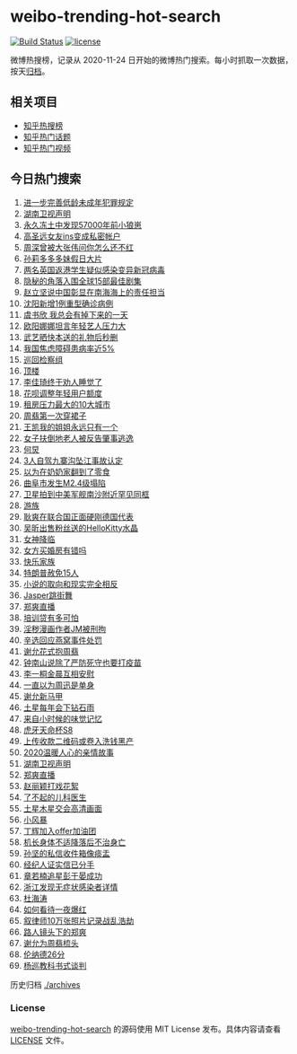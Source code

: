 # weibo-trending-hot-search

[![Build Status](https://github.com/justjavac/weibo-trending-hot-search/workflows/ci/badge.svg?branch=master)](https://github.com/justjavac/weibo-trending-hot-search/actions)
[![license](https://img.shields.io/github/license/justjavac/weibo-trending-hot-search)](https://github.com/justjavac/weibo-trending-hot-search/blob/master/LICENSE)

微博热搜榜，记录从 2020-11-24 日开始的微博热门搜索。每小时抓取一次数据，按天[归档](./archives)。

## 相关项目

- [知乎热搜榜](https://github.com/justjavac/zhihu-trending-top-search)
- [知乎热门话题](https://github.com/justjavac/zhihu-trending-hot-questions)
- [知乎热门视频](https://github.com/justjavac/zhihu-trending-hot-video)

## 今日热门搜索

<!-- BEGIN -->
<!-- 最后更新时间 Thu Dec 24 2020 05:17:14 GMT+0800 (CST) -->
1. [进一步完善低龄未成年犯罪规定](https://s.weibo.com//weibo?q=%23%E8%BF%9B%E4%B8%80%E6%AD%A5%E5%AE%8C%E5%96%84%E4%BD%8E%E9%BE%84%E6%9C%AA%E6%88%90%E5%B9%B4%E7%8A%AF%E7%BD%AA%E8%A7%84%E5%AE%9A%23&Refer=new_time)
1. [湖南卫视声明](https://s.weibo.com//weibo?q=%23%E6%B9%96%E5%8D%97%E5%8D%AB%E8%A7%86%E5%A3%B0%E6%98%8E%23&Refer=top)
1. [永久冻土中发现57000年前小狼崽](https://s.weibo.com//weibo?q=%23%E6%B0%B8%E4%B9%85%E5%86%BB%E5%9C%9F%E4%B8%AD%E5%8F%91%E7%8E%B057000%E5%B9%B4%E5%89%8D%E5%B0%8F%E7%8B%BC%E5%B4%BD%23&Refer=top)
1. [高圣远女友ins变成私密帐户](https://s.weibo.com//weibo?q=%E9%AB%98%E5%9C%A3%E8%BF%9C%E5%A5%B3%E5%8F%8Bins%E5%8F%98%E6%88%90%E7%A7%81%E5%AF%86%E5%B8%90%E6%88%B7&Refer=top)
1. [周深曾被大张伟问你怎么还不红](https://s.weibo.com//weibo?q=%23%E5%91%A8%E6%B7%B1%E6%9B%BE%E8%A2%AB%E5%A4%A7%E5%BC%A0%E4%BC%9F%E9%97%AE%E4%BD%A0%E6%80%8E%E4%B9%88%E8%BF%98%E4%B8%8D%E7%BA%A2%23&Refer=top)
1. [孙莉多多多妹假日大片](https://s.weibo.com//weibo?q=%23%E5%AD%99%E8%8E%89%E5%A4%9A%E5%A4%9A%E5%A4%9A%E5%A6%B9%E5%81%87%E6%97%A5%E5%A4%A7%E7%89%87%23&Refer=top)
1. [两名英国返港学生疑似感染变异新冠病毒](https://s.weibo.com//weibo?q=%23%E4%B8%A4%E5%90%8D%E8%8B%B1%E5%9B%BD%E8%BF%94%E6%B8%AF%E5%AD%A6%E7%94%9F%E7%96%91%E4%BC%BC%E6%84%9F%E6%9F%93%E5%8F%98%E5%BC%82%E6%96%B0%E5%86%A0%E7%97%85%E6%AF%92%23&Refer=top)
1. [隐秘的角落入围全球15部最佳剧集](https://s.weibo.com//weibo?q=%23%E9%9A%90%E7%A7%98%E7%9A%84%E8%A7%92%E8%90%BD%E5%85%A5%E5%9B%B4%E5%85%A8%E7%90%8315%E9%83%A8%E6%9C%80%E4%BD%B3%E5%89%A7%E9%9B%86%23&Refer=top)
1. [赵立坚说中国彰显在南海海上的责任担当](https://s.weibo.com//weibo?q=%23%E8%B5%B5%E7%AB%8B%E5%9D%9A%E8%AF%B4%E4%B8%AD%E5%9B%BD%E5%BD%B0%E6%98%BE%E5%9C%A8%E5%8D%97%E6%B5%B7%E6%B5%B7%E4%B8%8A%E7%9A%84%E8%B4%A3%E4%BB%BB%E6%8B%85%E5%BD%93%23&Refer=top)
1. [沈阳新增1例重型确诊病例](https://s.weibo.com//weibo?q=%23%E6%B2%88%E9%98%B3%E6%96%B0%E5%A2%9E1%E4%BE%8B%E9%87%8D%E5%9E%8B%E7%A1%AE%E8%AF%8A%E7%97%85%E4%BE%8B%23&Refer=top)
1. [虞书欣 我总会有掉下来的一天](https://s.weibo.com//weibo?q=%E8%99%9E%E4%B9%A6%E6%AC%A3%20%E6%88%91%E6%80%BB%E4%BC%9A%E6%9C%89%E6%8E%89%E4%B8%8B%E6%9D%A5%E7%9A%84%E4%B8%80%E5%A4%A9&Refer=top)
1. [欧阳娜娜坦言年轻艺人压力大](https://s.weibo.com//weibo?q=%23%E6%AC%A7%E9%98%B3%E5%A8%9C%E5%A8%9C%E5%9D%A6%E8%A8%80%E5%B9%B4%E8%BD%BB%E8%89%BA%E4%BA%BA%E5%8E%8B%E5%8A%9B%E5%A4%A7%23&Refer=top)
1. [武艺晒快本送的礼物后秒删](https://s.weibo.com//weibo?q=%23%E6%AD%A6%E8%89%BA%E6%99%92%E5%BF%AB%E6%9C%AC%E9%80%81%E7%9A%84%E7%A4%BC%E7%89%A9%E5%90%8E%E7%A7%92%E5%88%A0%23&Refer=top)
1. [我国焦虑障碍患病率近5%](https://s.weibo.com//weibo?q=%23%E6%88%91%E5%9B%BD%E7%84%A6%E8%99%91%E9%9A%9C%E7%A2%8D%E6%82%A3%E7%97%85%E7%8E%87%E8%BF%915%25%23&Refer=top)
1. [巡回检察组](https://s.weibo.com//weibo?q=%E5%B7%A1%E5%9B%9E%E6%A3%80%E5%AF%9F%E7%BB%84&Refer=top)
1. [顶楼](https://s.weibo.com//weibo?q=%E9%A1%B6%E6%A5%BC&Refer=top)
1. [李佳琦终于劝人睡觉了](https://s.weibo.com//weibo?q=%23%E6%9D%8E%E4%BD%B3%E7%90%A6%E7%BB%88%E4%BA%8E%E5%8A%9D%E4%BA%BA%E7%9D%A1%E8%A7%89%E4%BA%86%23&Refer=top)
1. [花呗调整年轻用户额度](https://s.weibo.com//weibo?q=%23%E8%8A%B1%E5%91%97%E8%B0%83%E6%95%B4%E5%B9%B4%E8%BD%BB%E7%94%A8%E6%88%B7%E9%A2%9D%E5%BA%A6%23&Refer=top)
1. [租房压力最大的10大城市](https://s.weibo.com//weibo?q=%23%E7%A7%9F%E6%88%BF%E5%8E%8B%E5%8A%9B%E6%9C%80%E5%A4%A7%E7%9A%8410%E5%A4%A7%E5%9F%8E%E5%B8%82%23&Refer=top)
1. [周翡第一次穿裙子](https://s.weibo.com//weibo?q=%23%E5%91%A8%E7%BF%A1%E7%AC%AC%E4%B8%80%E6%AC%A1%E7%A9%BF%E8%A3%99%E5%AD%90%23&Refer=top)
1. [王凯我的姐姐永远只有一个](https://s.weibo.com//weibo?q=%23%E7%8E%8B%E5%87%AF%E6%88%91%E7%9A%84%E5%A7%90%E5%A7%90%E6%B0%B8%E8%BF%9C%E5%8F%AA%E6%9C%89%E4%B8%80%E4%B8%AA%23&Refer=top)
1. [女子扶倒地老人被反告肇事逃逸](https://s.weibo.com//weibo?q=%23%E5%A5%B3%E5%AD%90%E6%89%B6%E5%80%92%E5%9C%B0%E8%80%81%E4%BA%BA%E8%A2%AB%E5%8F%8D%E5%91%8A%E8%82%87%E4%BA%8B%E9%80%83%E9%80%B8%23&Refer=top)
1. [何炅](https://s.weibo.com//weibo?q=%E4%BD%95%E7%82%85&Refer=top)
1. [3人自驾九寨沟坠江事故认定](https://s.weibo.com//weibo?q=%233%E4%BA%BA%E8%87%AA%E9%A9%BE%E4%B9%9D%E5%AF%A8%E6%B2%9F%E5%9D%A0%E6%B1%9F%E4%BA%8B%E6%95%85%E8%AE%A4%E5%AE%9A%23&Refer=top)
1. [以为在奶奶家翻到了零食](https://s.weibo.com//weibo?q=%23%E4%BB%A5%E4%B8%BA%E5%9C%A8%E5%A5%B6%E5%A5%B6%E5%AE%B6%E7%BF%BB%E5%88%B0%E4%BA%86%E9%9B%B6%E9%A3%9F%23&Refer=top)
1. [曲阜市发生M2.4级塌陷](https://s.weibo.com//weibo?q=%E6%9B%B2%E9%98%9C%E5%B8%82%E5%8F%91%E7%94%9FM2.4%E7%BA%A7%E5%A1%8C%E9%99%B7&Refer=top)
1. [卫星拍到中美军舰南沙附近罕见同框](https://s.weibo.com//weibo?q=%E5%8D%AB%E6%98%9F%E6%8B%8D%E5%88%B0%E4%B8%AD%E7%BE%8E%E5%86%9B%E8%88%B0%E5%8D%97%E6%B2%99%E9%99%84%E8%BF%91%E7%BD%95%E8%A7%81%E5%90%8C%E6%A1%86&Refer=top)
1. [游族](https://s.weibo.com//weibo?q=%E6%B8%B8%E6%97%8F&Refer=top)
1. [耿爽在联合国正面硬刚德国代表](https://s.weibo.com//weibo?q=%23%E8%80%BF%E7%88%BD%E5%9C%A8%E8%81%94%E5%90%88%E5%9B%BD%E6%AD%A3%E9%9D%A2%E7%A1%AC%E5%88%9A%E5%BE%B7%E5%9B%BD%E4%BB%A3%E8%A1%A8%23&Refer=top)
1. [吴昕出售粉丝送的HelloKitty水晶](https://s.weibo.com//weibo?q=%23%E5%90%B4%E6%98%95%E5%87%BA%E5%94%AE%E7%B2%89%E4%B8%9D%E9%80%81%E7%9A%84HelloKitty%E6%B0%B4%E6%99%B6%23&Refer=top)
1. [女神降临](https://s.weibo.com//weibo?q=%E5%A5%B3%E7%A5%9E%E9%99%8D%E4%B8%B4&Refer=top)
1. [女方买婚房有错吗](https://s.weibo.com//weibo?q=%23%E5%A5%B3%E6%96%B9%E4%B9%B0%E5%A9%9A%E6%88%BF%E6%9C%89%E9%94%99%E5%90%97%23&Refer=top)
1. [快乐家族](https://s.weibo.com//weibo?q=%E5%BF%AB%E4%B9%90%E5%AE%B6%E6%97%8F&Refer=top)
1. [特朗普赦免15人](https://s.weibo.com//weibo?q=%23%E7%89%B9%E6%9C%97%E6%99%AE%E8%B5%A6%E5%85%8D15%E4%BA%BA%23&Refer=top)
1. [小说的取向和现实完全相反](https://s.weibo.com//weibo?q=%23%E5%B0%8F%E8%AF%B4%E7%9A%84%E5%8F%96%E5%90%91%E5%92%8C%E7%8E%B0%E5%AE%9E%E5%AE%8C%E5%85%A8%E7%9B%B8%E5%8F%8D%23&Refer=top)
1. [Jasper跳街舞](https://s.weibo.com//weibo?q=Jasper%E8%B7%B3%E8%A1%97%E8%88%9E&Refer=top)
1. [郑爽直播](https://s.weibo.com//weibo?q=%E9%83%91%E7%88%BD%E7%9B%B4%E6%92%AD&Refer=top)
1. [培训贷有多可怕](https://s.weibo.com//weibo?q=%E5%9F%B9%E8%AE%AD%E8%B4%B7%E6%9C%89%E5%A4%9A%E5%8F%AF%E6%80%95&Refer=top)
1. [淫秽漫画作者JM被刑拘](https://s.weibo.com//weibo?q=%23%E6%B7%AB%E7%A7%BD%E6%BC%AB%E7%94%BB%E4%BD%9C%E8%80%85JM%E8%A2%AB%E5%88%91%E6%8B%98%23&Refer=top)
1. [辛选回应燕窝事件处罚](https://s.weibo.com//weibo?q=%23%E8%BE%9B%E9%80%89%E5%9B%9E%E5%BA%94%E7%87%95%E7%AA%9D%E4%BA%8B%E4%BB%B6%E5%A4%84%E7%BD%9A%23&Refer=top)
1. [谢允花式抱周翡](https://s.weibo.com//weibo?q=%23%E8%B0%A2%E5%85%81%E8%8A%B1%E5%BC%8F%E6%8A%B1%E5%91%A8%E7%BF%A1%23&Refer=top)
1. [钟南山说除了严防死守也要打疫苗](https://s.weibo.com//weibo?q=%23%E9%92%9F%E5%8D%97%E5%B1%B1%E8%AF%B4%E9%99%A4%E4%BA%86%E4%B8%A5%E9%98%B2%E6%AD%BB%E5%AE%88%E4%B9%9F%E8%A6%81%E6%89%93%E7%96%AB%E8%8B%97%23&Refer=top)
1. [李一桐金晨互相安慰](https://s.weibo.com//weibo?q=%23%E6%9D%8E%E4%B8%80%E6%A1%90%E9%87%91%E6%99%A8%E4%BA%92%E7%9B%B8%E5%AE%89%E6%85%B0%23&Refer=top)
1. [一直以为周迅是单身](https://s.weibo.com//weibo?q=%23%E4%B8%80%E7%9B%B4%E4%BB%A5%E4%B8%BA%E5%91%A8%E8%BF%85%E6%98%AF%E5%8D%95%E8%BA%AB%23&Refer=top)
1. [谢允新马甲](https://s.weibo.com//weibo?q=%23%E8%B0%A2%E5%85%81%E6%96%B0%E9%A9%AC%E7%94%B2%23&Refer=top)
1. [土星每年会下钻石雨](https://s.weibo.com//weibo?q=%23%E5%9C%9F%E6%98%9F%E6%AF%8F%E5%B9%B4%E4%BC%9A%E4%B8%8B%E9%92%BB%E7%9F%B3%E9%9B%A8%23&Refer=top)
1. [来自小时候的味觉记忆](https://s.weibo.com//weibo?q=%23%E6%9D%A5%E8%87%AA%E5%B0%8F%E6%97%B6%E5%80%99%E7%9A%84%E5%91%B3%E8%A7%89%E8%AE%B0%E5%BF%86%23&Refer=top)
1. [虎牙天命杯S8](https://s.weibo.com//weibo?q=%E8%99%8E%E7%89%99%E5%A4%A9%E5%91%BD%E6%9D%AFS8&Refer=top)
1. [上传收款二维码或卷入洗钱黑产](https://s.weibo.com//weibo?q=%23%E4%B8%8A%E4%BC%A0%E6%94%B6%E6%AC%BE%E4%BA%8C%E7%BB%B4%E7%A0%81%E6%88%96%E5%8D%B7%E5%85%A5%E6%B4%97%E9%92%B1%E9%BB%91%E4%BA%A7%23&Refer=top)
1. [2020温暖人心的亲情故事](https://s.weibo.com//weibo?q=%232020%E6%B8%A9%E6%9A%96%E4%BA%BA%E5%BF%83%E7%9A%84%E4%BA%B2%E6%83%85%E6%95%85%E4%BA%8B%23&Refer=new_time)
1. [湖南卫视声明](https://s.weibo.com//weibo?q=%E6%B9%96%E5%8D%97%E5%8D%AB%E8%A7%86%E5%A3%B0%E6%98%8E&Refer=top)
1. [郑爽直播](https://s.weibo.com//weibo?q=%23%E9%83%91%E7%88%BD%E7%9B%B4%E6%92%AD%23&Refer=top)
1. [赵丽颖打戏花絮](https://s.weibo.com//weibo?q=%23%E8%B5%B5%E4%B8%BD%E9%A2%96%E6%89%93%E6%88%8F%E8%8A%B1%E7%B5%AE%23&Refer=top)
1. [了不起的儿科医生](https://s.weibo.com//weibo?q=%E4%BA%86%E4%B8%8D%E8%B5%B7%E7%9A%84%E5%84%BF%E7%A7%91%E5%8C%BB%E7%94%9F&Refer=top)
1. [土星木星交会高清画面](https://s.weibo.com//weibo?q=%23%E5%9C%9F%E6%98%9F%E6%9C%A8%E6%98%9F%E4%BA%A4%E4%BC%9A%E9%AB%98%E6%B8%85%E7%94%BB%E9%9D%A2%23&Refer=top)
1. [小风暴](https://s.weibo.com//weibo?q=%E5%B0%8F%E9%A3%8E%E6%9A%B4&Refer=top)
1. [丁辉加入offer加油团](https://s.weibo.com//weibo?q=%E4%B8%81%E8%BE%89%E5%8A%A0%E5%85%A5offer%E5%8A%A0%E6%B2%B9%E5%9B%A2&Refer=top)
1. [机长身体不适降落后不治身亡](https://s.weibo.com//weibo?q=%23%E6%9C%BA%E9%95%BF%E8%BA%AB%E4%BD%93%E4%B8%8D%E9%80%82%E9%99%8D%E8%90%BD%E5%90%8E%E4%B8%8D%E6%B2%BB%E8%BA%AB%E4%BA%A1%23&Refer=top)
1. [孙坚的私信收件箱像痰盂](https://s.weibo.com//weibo?q=%23%E5%AD%99%E5%9D%9A%E7%9A%84%E7%A7%81%E4%BF%A1%E6%94%B6%E4%BB%B6%E7%AE%B1%E5%83%8F%E7%97%B0%E7%9B%82%23&Refer=top)
1. [经纪人证实信已分手](https://s.weibo.com//weibo?q=%23%E7%BB%8F%E7%BA%AA%E4%BA%BA%E8%AF%81%E5%AE%9E%E4%BF%A1%E5%B7%B2%E5%88%86%E6%89%8B%23&Refer=top)
1. [章若楠追星彭于晏成功](https://s.weibo.com//weibo?q=%23%E7%AB%A0%E8%8B%A5%E6%A5%A0%E8%BF%BD%E6%98%9F%E5%BD%AD%E4%BA%8E%E6%99%8F%E6%88%90%E5%8A%9F%23&Refer=top)
1. [浙江发现无症状感染者详情](https://s.weibo.com//weibo?q=%23%E6%B5%99%E6%B1%9F%E5%8F%91%E7%8E%B0%E6%97%A0%E7%97%87%E7%8A%B6%E6%84%9F%E6%9F%93%E8%80%85%E8%AF%A6%E6%83%85%23&Refer=top)
1. [杜海涛](https://s.weibo.com//weibo?q=%E6%9D%9C%E6%B5%B7%E6%B6%9B&Refer=top)
1. [如何看待一夜爆红](https://s.weibo.com//weibo?q=%23%E5%A6%82%E4%BD%95%E7%9C%8B%E5%BE%85%E4%B8%80%E5%A4%9C%E7%88%86%E7%BA%A2%23&Refer=top)
1. [叙律师10万张照片记录战乱浩劫](https://s.weibo.com//weibo?q=%E5%8F%99%E5%BE%8B%E5%B8%8810%E4%B8%87%E5%BC%A0%E7%85%A7%E7%89%87%E8%AE%B0%E5%BD%95%E6%88%98%E4%B9%B1%E6%B5%A9%E5%8A%AB&Refer=top)
1. [路人镜头下的郑爽](https://s.weibo.com//weibo?q=%23%E8%B7%AF%E4%BA%BA%E9%95%9C%E5%A4%B4%E4%B8%8B%E7%9A%84%E9%83%91%E7%88%BD%23&Refer=top)
1. [谢允为周翡梳头](https://s.weibo.com//weibo?q=%23%E8%B0%A2%E5%85%81%E4%B8%BA%E5%91%A8%E7%BF%A1%E6%A2%B3%E5%A4%B4%23&Refer=top)
1. [伦纳德26分](https://s.weibo.com//weibo?q=%E4%BC%A6%E7%BA%B3%E5%BE%B726%E5%88%86&Refer=top)
1. [杨巡教科书式谈判](https://s.weibo.com//weibo?q=%23%E6%9D%A8%E5%B7%A1%E6%95%99%E7%A7%91%E4%B9%A6%E5%BC%8F%E8%B0%88%E5%88%A4%23&Refer=top)
<!-- END -->

历史归档 [./archives](./archives)

### License

[weibo-trending-hot-search](https://github.com/justjavac/weibo-trending-hot-search) 的源码使用 MIT License 发布。具体内容请查看 [LICENSE](./LICENSE) 文件。
